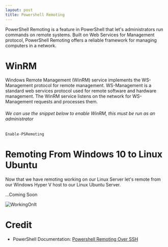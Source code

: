 ```yaml
---
layout: post
title: Powershell Remoting
---
```


PowerShell Remoting is a feature in PowerShell that let's administrators run commands on remote systems. Built on Web Services for Management protocol, PowerShell Remoting offers a reliable framework for managing computers in a network.

# WinRM

Windows Remote Management (WinRM) service implements the WS-Management protocol for remote management. WS-Management is a standard web services protocol used for remote software and hardware management. The WinRM service listens on the network for WS-Management requests and processes them.

###### We can use the snippet below to enable WinRM, this must be run as an administrator

	Enable-PSRemoting

# Remoting From Windows 10 to Linux Ubuntu

Now that we have remoting working on our Linux Server let's remote from our Windows Hyper V host to our Linux Ubuntu Server.

...Coming Soon  

![WorkingOnIt](https://dejulia489.github.io/img/WorkingOnIt.gif)

# Credit  

* PowerShell Documentation: [Powershell Remoting Over SSH](https://github.com/PowerShell/PowerShell/blob/866b558771a20cca3daa47f300e830b31a24ee95/docs/new-features/remoting-over-ssh/README.md)